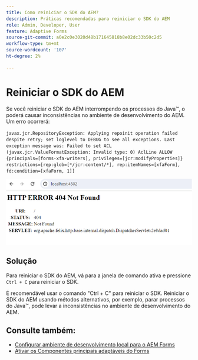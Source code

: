 ```yaml
---
title: Como reiniciar o SDK do AEM?
description: Práticas recomendadas para reiniciar o SDK do AEM
role: Admin, Developer, User
feature: Adaptive Forms
source-git-commit: a0e2c0e3020d48b171645818b8e02dc33b50c2d5
workflow-type: tm+mt
source-wordcount: '107'
ht-degree: 2%

---
```



# Reiniciar o SDK do AEM

Se você reiniciar o SDK do AEM interrompendo os processos do Java™, o poderá causar inconsistências no ambiente de desenvolvimento do AEM. Um erro ocorrerá:

`javax.jcr.RepositoryException: Applying repoinit operation failed despite retry; set loglevel to DEBUG to see all exceptions. Last exception message was: Failed to set ACL (javax.jcr.ValueFormatException: Invalid type: 0) AclLine ALLOW {principals=[forms-xfa-writers], privileges=[jcr:modifyProperties]} restrictions=[rep:glob=[*/jcr:content/*], rep:itemNames=[xfaForm], fd:condition=[xfaForm, 1]]`

![Restart-aem-sdk-error](/help/forms/assets/restart-sdk-error.png)

## Solução

Para reiniciar o SDK do AEM, vá para a janela de comando ativa e pressione `Ctrl + C` para reiniciar o SDK.

É recomendável usar o comando &quot;Ctrl + C&quot; para reiniciar o SDK. Reiniciar o SDK do AEM usando métodos alternativos, por exemplo, parar processos do Java™, pode levar a inconsistências no ambiente de desenvolvimento do AEM.

## Consulte também:

* [Configurar ambiente de desenvolvimento local para o AEM Forms](/help/forms/setup-local-development-environment.md)
* [Ativar os Componentes principais adaptáveis do Forms](/help/forms/enable-adaptive-forms-core-components.md)
